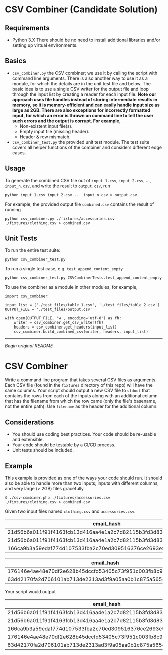 # CSV Combiner (Candidate Solution)

## Requirements

- Python 3.X There should be no need to install additional libraries and/or setting up virtual environments.

## Basics
- `csv_combiner.py` the CSV combiner; we use it by calling the script with command line arguments. There is also another way to use it as a module, for which the details are in the unit test file and below. The basic idea is to use a single CSV writer for the output file and loop through the input list by creating a reader for each input file. **Note our approach uses file handles instead of storing intermediate results in memory, so it is memory-efficient and can easily handle input size as large as 2GB. There are also exceptions for incorrectly formatted input, for which an error is thrown on command line to tell the user such errors and the output is corrupt. For example,**
  - Non-existent input file(s).
  - Empty input file (missing header).
  - Header & row mismatch.
- `csv_combiner_test.py` the provided unit test module. The test suite covers all helper functions of the combiner and considers different edge cases.

## Usage

To generate the combined CSV file out of `input_1.csv`, `input_2.csv`, ..., `input_n.csv`, and write the result to `output.csv`, run

    python input_1.csv input_2.csv ... input_n.csv > output.csv

For example, the provided output file `combined.csv` contains the result of running

    python csv_combiner.py ./fixtures/accessories.csv ./fixtures/clothing.csv > combined.csv

## Unit Tests

To run the entire test suite:

    python csv_combiner_test.py

To run a single test case, e.g. `test_append_content_empty`

    python csv_combiner_test.py CSVCombinerTests.test_append_content_empty

To use the combiner as a module in other modules, for example,

    import csv_combiner

    input_list = ['./test_files/table_1.csv', './test_files/table_2.csv']
    OUTPUT_FILE = './test_files/output.csv'

    with open(OUTPUT_FILE, 'w', encoding='utf-8') as fh:
        writer = csv_combiner.get_csv_writer(fh)
        headers = csv_combiner.get_headers(input_list)
        csv_combiner.build_combined_csv(writer, headers, input_list)

---

*Begin original README*

# CSV Combiner

Write a command line program that takes several CSV files as arguments. Each CSV
file (found in the `fixtures` directory of this repo) will have the same
columns. Your script should output a new CSV file to `stdout` that contains the
rows from each of the inputs along with an additional column that has the
filename from which the row came (only the file's basename, not the entire path).
Use `filename` as the header for the additional column.

##  Considerations
* You should use coding best practices. Your code should be re-usable and extensible.
* Your code should be testable by a CI/CD process. 
* Unit tests should be included.

## Example
This example is provided as one of the ways your code should run. It should also be
able to handle more than two inputs, inputs with different columns, and very large (> 2GB) 
files gracefully.

```
$ ./csv-combiner.php ./fixtures/accessories.csv ./fixtures/clothing.csv > combined.csv
```

Given two input files named `clothing.csv` and `accessories.csv`.

|email_hash|category|
|----------|--------|
|21d56b6a011f91f4163fcb13d416aa4e1a2c7d82115b3fd3d831241fd63|Shirts|
|21d56b6a011f91f4163fcb13d416aa4e1a2c7d82115b3fd3d831241fd63|Pants|
|166ca9b3a59edaf774d107533fba2c70ed309516376ce2693e92c777dd971c4b|Cardigans|

|email_hash|category|
|----------|--------|
|176146e4ae48e70df2e628b45dccfd53405c73f951c003fb8c9c09b3207e7aab|Wallets|
|63d42170fa2d706101ab713de2313ad3f9a05aa0b1c875a56545cfd69f7101fe|Purses|

Your script would output

|email_hash|category|filename|
|----------|--------|--------|
|21d56b6a011f91f4163fcb13d416aa4e1a2c7d82115b3fd3d831241fd63|Shirts|clothing.csv|
|21d56b6a011f91f4163fcb13d416aa4e1a2c7d82115b3fd3d831241fd63|Pants|clothing.csv|
|166ca9b3a59edaf774d107533fba2c70ed309516376ce2693e92c777dd971c4b|Cardigans|clothing.csv|
|176146e4ae48e70df2e628b45dccfd53405c73f951c003fb8c9c09b3207e7aab|Wallets|accessories.csv|
|63d42170fa2d706101ab713de2313ad3f9a05aa0b1c875a56545cfd69f7101fe|Purses|accessories.csv|

